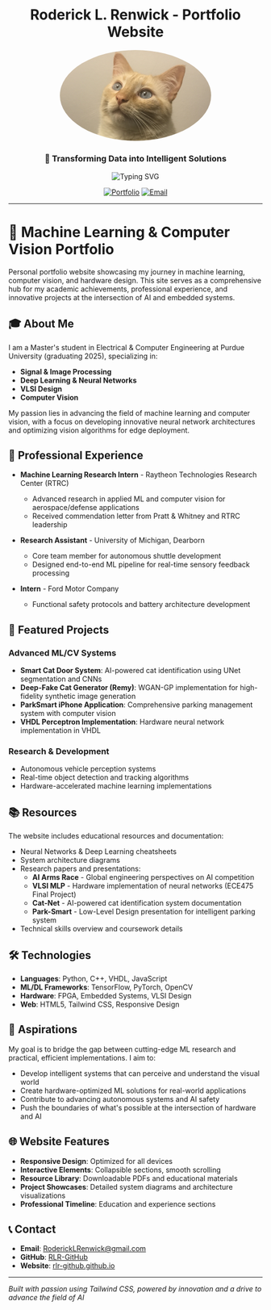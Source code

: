 <div align="center">
  
  # Roderick L. Renwick - Portfolio Website
  
  <img src="https://github.com/RLR-GitHub/RLR-GitHub/blob/main/RemyFaceCroppedDownsampled.JPG" width="300" style="border-radius: 50%;" alt="Profile Picture">
  
  ### 🚀 Transforming Data into Intelligent Solutions
  
  ![Typing SVG](https://readme-typing-svg.demolab.com?font=Fira+Code&size=24&pause=1000&color=00D4FF&center=true&vCenter=true&width=600&lines=Machine+Learning+Engineer;Computer+Vision+Specialist;AI+Research+%26+Development;Deep+Learning+Enthusiast)
  
  [![Portfolio](https://img.shields.io/badge/Portfolio-FF5722?style=for-the-badge&logo=firefox&logoColor=white)](https://rlr-github.github.io)
  [![Email](https://img.shields.io/badge/Email-D14836?style=for-the-badge&logo=gmail&logoColor=white)](mailto:contact@example.com)

</div>

---
# 🧠 Machine Learning & Computer Vision Portfolio

Personal portfolio website showcasing my journey in machine learning, computer vision, and hardware design. This site serves as a comprehensive hub for my academic achievements, professional experience, and innovative projects at the intersection of AI and embedded systems.

## 🎓 About Me

I am a Master's student in Electrical & Computer Engineering at Purdue University (graduating 2025), specializing in:
- **Signal & Image Processing**
- **Deep Learning & Neural Networks**
- **VLSI Design**
- **Computer Vision**

My passion lies in advancing the field of machine learning and computer vision, with a focus on developing innovative neural network architectures and optimizing vision algorithms for edge deployment.

## 💼 Professional Experience

- **Machine Learning Research Intern** - Raytheon Technologies Research Center (RTRC)
  - Advanced research in applied ML and computer vision for aerospace/defense applications
  - Received commendation letter from Pratt & Whitney and RTRC leadership

- **Research Assistant** - University of Michigan, Dearborn
  - Core team member for autonomous shuttle development
  - Designed end-to-end ML pipeline for real-time sensory feedback processing

- **Intern** - Ford Motor Company
  - Functional safety protocols and battery architecture development

## 🔬 Featured Projects

### Advanced ML/CV Systems
- **Smart Cat Door System**: AI-powered cat identification using UNet segmentation and CNNs
- **Deep-Fake Cat Generator (Remy)**: WGAN-GP implementation for high-fidelity synthetic image generation
- **ParkSmart iPhone Application**: Comprehensive parking management system with computer vision
- **VHDL Perceptron Implementation**: Hardware neural network implementation in VHDL

### Research & Development
- Autonomous vehicle perception systems
- Real-time object detection and tracking algorithms
- Hardware-accelerated machine learning implementations

## 📚 Resources

The website includes educational resources and documentation:
- Neural Networks & Deep Learning cheatsheets
- System architecture diagrams
- Research papers and presentations:
  - **AI Arms Race** - Global engineering perspectives on AI competition
  - **VLSI MLP** - Hardware implementation of neural networks (ECE475 Final Project)
  - **Cat-Net** - AI-powered cat identification system documentation
  - **Park-Smart** - Low-Level Design presentation for intelligent parking system
- Technical skills overview and coursework details

## 🛠️ Technologies

- **Languages**: Python, C++, VHDL, JavaScript
- **ML/DL Frameworks**: TensorFlow, PyTorch, OpenCV
- **Hardware**: FPGA, Embedded Systems, VLSI Design
- **Web**: HTML5, Tailwind CSS, Responsive Design

## 🎯 Aspirations

My goal is to bridge the gap between cutting-edge ML research and practical, efficient implementations. I aim to:
- Develop intelligent systems that can perceive and understand the visual world
- Create hardware-optimized ML solutions for real-world applications
- Contribute to advancing autonomous systems and AI safety
- Push the boundaries of what's possible at the intersection of hardware and AI

## 🌐 Website Features

- **Responsive Design**: Optimized for all devices
- **Interactive Elements**: Collapsible sections, smooth scrolling
- **Resource Library**: Downloadable PDFs and educational materials
- **Project Showcases**: Detailed system diagrams and architecture visualizations
- **Professional Timeline**: Education and experience sections

## 📞 Contact

- **Email**: RoderickLRenwick@gmail.com
- **GitHub**: [RLR-GitHub](https://github.com/RLR-GitHub)
- **Website**: [rlr-github.github.io](https://rlr-github.github.io/)

---

*Built with passion using Tailwind CSS, powered by innovation and a drive to advance the field of AI*
